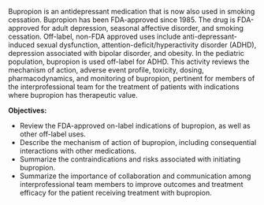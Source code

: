Bupropion is an antidepressant medication that is now also used in smoking cessation. Bupropion has been FDA-approved since 1985. The drug is FDA-approved for adult depression, seasonal affective disorder, and smoking cessation. Off-label, non-FDA approved uses include anti-depressant-induced sexual dysfunction, attention-deficit/hyperactivity disorder (ADHD), depression associated with bipolar disorder, and obesity. In the pediatric population, bupropion is used off-label for ADHD. This activity reviews the mechanism of action, adverse event profile, toxicity, dosing, pharmacodynamics, and monitoring of bupropion, pertinent for members of the interprofessional team for the treatment of patients with indications where bupropion has therapeutic value.

**Objectives:**
- Review the FDA-approved on-label indications of bupropion, as well as other off-label uses.
- Describe the mechanism of action of bupropion, including consequential interactions with other medications. 
- Summarize the contraindications and risks associated with initiating bupropion.
- Summarize the importance of collaboration and communication among interprofessional team members to improve outcomes and treatment efficacy for the patient receiving treatment with bupropion.